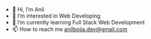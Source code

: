 - 👋 Hi, I’m Anil
- 👀 I’m interested in Web Developing
- 🌱 I’m currently learning Full Stack Web Development
- 📫 How to reach me anilbojja.dev@gmail.com

<!---
Anil1824/Anil1824 is a ✨ special ✨ repository because its `README.md` (this file) appears on your GitHub profile.
You can click the Preview link to take a look at your changes.
--->
